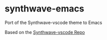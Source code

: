 # synthwave-emacs
Port of the Synthwave-vscode theme to Emacs

Based on the [Synthwave-vscode Repo](https://github.com/robb0wen/synthwave-vscode)
